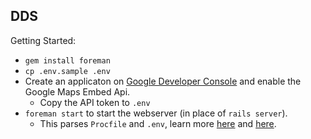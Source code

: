 ## DDS

Getting Started:
- `gem install foreman`
- `cp .env.sample .env`
- Create an applicaton on [Google Developer Console](https://console.developers.google.com) and enable the Google Maps Embed Api.
  - Copy the API token to `.env`
- `foreman start` to start the webserver (in place of `rails server`).
  - This parses `Procfile` and `.env`, learn more [here](https://devcenter.heroku.com/articles/procfile) and [here](http://blog.daviddollar.org/2011/05/06/introducing-foreman.html).

